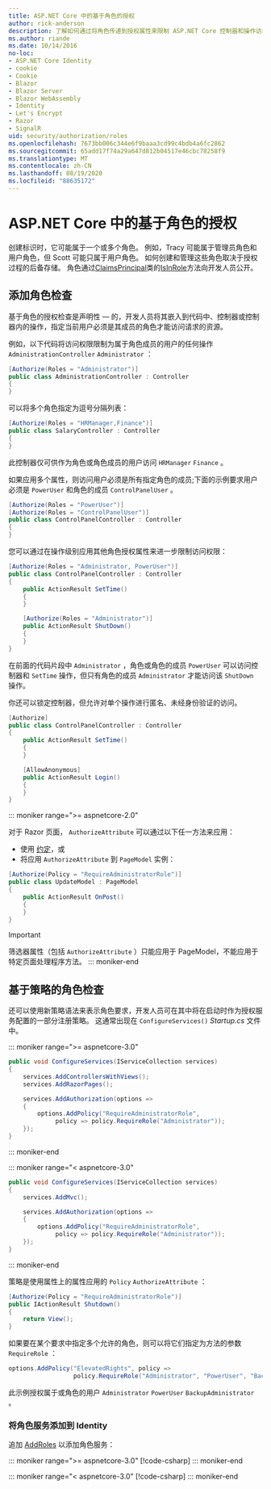 ```yaml
---
title: ASP.NET Core 中的基于角色的授权
author: rick-anderson
description: 了解如何通过将角色传递到授权属性来限制 ASP.NET Core 控制器和操作访问。
ms.author: riande
ms.date: 10/14/2016
no-loc:
- ASP.NET Core Identity
- cookie
- Cookie
- Blazor
- Blazor Server
- Blazor WebAssembly
- Identity
- Let's Encrypt
- Razor
- SignalR
uid: security/authorization/roles
ms.openlocfilehash: 7673bb006c344e6f9baaa3cd99c4bdb4a6fc2862
ms.sourcegitcommit: 65add17f74a29a647d812b04517e46cbc78258f9
ms.translationtype: MT
ms.contentlocale: zh-CN
ms.lasthandoff: 08/19/2020
ms.locfileid: "88635172"
---
```

# <a name="role-based-authorization-in-aspnet-core"></a>ASP.NET Core 中的基于角色的授权

<a name="security-authorization-role-based"></a>

创建标识时，它可能属于一个或多个角色。 例如，Tracy 可能属于管理员角色和用户角色，但 Scott 可能只属于用户角色。 如何创建和管理这些角色取决于授权过程的后备存储。 角色通过[ClaimsPrincipal](/dotnet/api/system.security.claims.claimsprincipal)类的[IsInRole](/dotnet/api/system.security.principal.genericprincipal.isinrole)方法向开发人员公开。

## <a name="adding-role-checks"></a>添加角色检查

基于角色的授权检查是声明性 &mdash; 的，开发人员将其嵌入到代码中、控制器或控制器内的操作，指定当前用户必须是其成员的角色才能访问请求的资源。

例如，以下代码将访问权限限制为属于角色成员的用户的任何操作 `AdministrationController` `Administrator` ：

```csharp
[Authorize(Roles = "Administrator")]
public class AdministrationController : Controller
{
}
```

可以将多个角色指定为逗号分隔列表：

```csharp
[Authorize(Roles = "HRManager,Finance")]
public class SalaryController : Controller
{
}
```

此控制器仅可供作为角色或角色成员的用户访问 `HRManager` `Finance` 。

如果应用多个属性，则访问用户必须是所有指定角色的成员;下面的示例要求用户必须是 `PowerUser` 和角色的成员 `ControlPanelUser` 。

```csharp
[Authorize(Roles = "PowerUser")]
[Authorize(Roles = "ControlPanelUser")]
public class ControlPanelController : Controller
{
}
```

您可以通过在操作级别应用其他角色授权属性来进一步限制访问权限：

```csharp
[Authorize(Roles = "Administrator, PowerUser")]
public class ControlPanelController : Controller
{
    public ActionResult SetTime()
    {
    }

    [Authorize(Roles = "Administrator")]
    public ActionResult ShutDown()
    {
    }
}
```

在前面的代码片段中 `Administrator` ，角色或角色的成员 `PowerUser` 可以访问控制器和 `SetTime` 操作，但只有角色的成员 `Administrator` 才能访问该 `ShutDown` 操作。

你还可以锁定控制器，但允许对单个操作进行匿名、未经身份验证的访问。

```csharp
[Authorize]
public class ControlPanelController : Controller
{
    public ActionResult SetTime()
    {
    }

    [AllowAnonymous]
    public ActionResult Login()
    {
    }
}
```

::: moniker range=">= aspnetcore-2.0"

对于 Razor 页面， `AuthorizeAttribute` 可以通过以下任一方法来应用：

* 使用 [约定](xref:razor-pages/razor-pages-conventions#page-model-action-conventions)，或
* 将应用 `AuthorizeAttribute` 到 `PageModel` 实例：

```csharp
[Authorize(Policy = "RequireAdministratorRole")]
public class UpdateModel : PageModel
{
    public ActionResult OnPost()
    {
    }
}
```

> [!IMPORTANT]
> 筛选器属性（包括 `AuthorizeAttribute` ）只能应用于 PageModel，不能应用于特定页面处理程序方法。
::: moniker-end

<a name="security-authorization-role-policy"></a>

## <a name="policy-based-role-checks"></a>基于策略的角色检查

还可以使用新策略语法来表示角色要求，开发人员可在其中将在启动时作为授权服务配置的一部分注册策略。 这通常出现在 `ConfigureServices()` *Startup.cs* 文件中。

::: moniker range=">= aspnetcore-3.0"
```csharp
public void ConfigureServices(IServiceCollection services)
{
    services.AddControllersWithViews();
    services.AddRazorPages();

    services.AddAuthorization(options =>
    {
        options.AddPolicy("RequireAdministratorRole",
             policy => policy.RequireRole("Administrator"));
    });
}
```
::: moniker-end

::: moniker range="< aspnetcore-3.0"
```csharp
public void ConfigureServices(IServiceCollection services)
{
    services.AddMvc();

    services.AddAuthorization(options =>
    {
        options.AddPolicy("RequireAdministratorRole",
             policy => policy.RequireRole("Administrator"));
    });
}
```
::: moniker-end

策略是使用属性上的属性应用的 `Policy` `AuthorizeAttribute` ：

```csharp
[Authorize(Policy = "RequireAdministratorRole")]
public IActionResult Shutdown()
{
    return View();
}
```

如果要在某个要求中指定多个允许的角色，则可以将它们指定为方法的参数 `RequireRole` ：

```csharp
options.AddPolicy("ElevatedRights", policy =>
                  policy.RequireRole("Administrator", "PowerUser", "BackupAdministrator"));
```

此示例授权属于或角色的用户 `Administrator` `PowerUser` `BackupAdministrator` 。

### <a name="add-role-services-to-no-locidentity"></a>将角色服务添加到 Identity

追加 [AddRoles](/dotnet/api/microsoft.aspnetcore.identity.identitybuilder.addroles#Microsoft_AspNetCore_Identity_IdentityBuilder_AddRoles__1) 以添加角色服务：

::: moniker range=">= aspnetcore-3.0"
[!code-csharp[](roles/samples/3_0/Startup.cs?name=snippet&highlight=7)]
::: moniker-end

::: moniker range="< aspnetcore-3.0"
[!code-csharp[](roles/samples/2_2/Startup.cs?name=snippet&highlight=7)]
::: moniker-end

